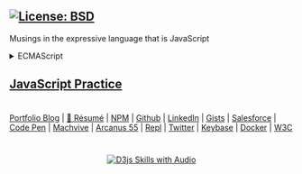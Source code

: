 [![License: BSD](https://badgen.net/badge/license/BSD/orange)](https://opensource.org/licenses/BSD-3-Clause)
---
Musings in the expressive language that is JavaScript

<details>
    <summary>ECMAScript</summary>
<p align="center">
<img src="https://neodigm.github.io/vivid_vector_alphabet/wasm/vvj.svg" width="33" alt="Renaissance Man Weaponeered Poetry">
<img src="https://neodigm.github.io/vivid_vector_alphabet/wasm/vva.svg" width="33" alt="Clockwork Clever Tricknology">
<img src="https://neodigm.github.io/vivid_vector_alphabet/wasm/vvv.svg" width="33" alt="Vivid Vector Skulduggery">
<img src="https://neodigm.github.io/vivid_vector_alphabet/wasm/vva.svg" width="33" alt="Vivid Vector indelible">
<img src="https://neodigm.github.io/vivid_vector_alphabet/wasm/vvs.svg" width="33" alt="bloom with the fragrance of mischief">
<img src="https://neodigm.github.io/vivid_vector_alphabet/wasm/vvc.svg" width="33" alt="👁️D3 Parallax Three.js Greensock && WebGL 🍭">
<img src="https://neodigm.github.io/vivid_vector_alphabet/wasm/vvr.svg" width="33" alt="🦄 AWS Amplify && GraphQL && TypeScript && Go  🍰">
<img src="https://neodigm.github.io/vivid_vector_alphabet/wasm/vvi.svg" width="33" alt="bloom with the fragrance of mischief">
<img src="https://neodigm.github.io/vivid_vector_alphabet/wasm/vvp.svg" width="33" alt="👁️D3 Parallax Three.js Greensock && WebGL 🍭">
<img src="https://neodigm.github.io/vivid_vector_alphabet/wasm/vvt.svg" width="33" alt="Vivid Vector Skulduggery">
<br>
<img src="https://neodigm.github.io/vivid_vector_alphabet/wasm/vvt.svg" width="33" alt="Renaissance Man Weaponeered Poetry">
<img src="https://neodigm.github.io/vivid_vector_alphabet/wasm/vvy.svg" width="33" alt="Clockwork Clever Tricknology">
<img src="https://neodigm.github.io/vivid_vector_alphabet/wasm/vvp.svg" width="33" alt="Vivid Vector Skulduggery">
<img src="https://neodigm.github.io/vivid_vector_alphabet/wasm/vve.svg" width="33" alt="Vivid Vector indelible">
<img src="https://neodigm.github.io/vivid_vector_alphabet/wasm/vvs.svg" width="33" alt="bloom with the fragrance of mischief">
<img src="https://neodigm.github.io/vivid_vector_alphabet/wasm/vvc.svg" width="33" alt="👁️D3 Parallax Three.js Greensock && WebGL 🍭">
<img src="https://neodigm.github.io/vivid_vector_alphabet/wasm/vvr.svg" width="33" alt="🦄 AWS Amplify && GraphQL && TypeScript && Go  🍰">
<img src="https://neodigm.github.io/vivid_vector_alphabet/wasm/vvi.svg" width="33" alt="bloom with the fragrance of mischief">
<img src="https://neodigm.github.io/vivid_vector_alphabet/wasm/vvp.svg" width="33" alt="👁️D3 Parallax Three.js Greensock && WebGL 🍭">
<img src="https://neodigm.github.io/vivid_vector_alphabet/wasm/vvt.svg" width="33" alt="Vivid Vector Skulduggery">
</p>
</details>
    


[JavaScript Practice](https://neodigm.github.io/JavaScript_Practice/)
---
#
[Portfolio Blog](https://www.theScottKrause.com) |
[🚀 Résumé](https://thescottkrause.com/Arcanus_Scott_C_Krause_2020.pdf) |
[NPM](https://www.npmjs.com/~neodigm) |
[Github](https://github.com/neodigm) |
[LinkedIn](https://www.linkedin.com/in/neodigm55/) |
[Gists](https://gist.github.com/neodigm?direction=asc&sort=created) |
[Salesforce](https://trailblazer.me/id/skrause) |
[Code Pen](https://codepen.io/neodigm24) |
[Machvive](https://machvive.com/) |
[Arcanus 55](https://www.arcanus55.com/) |
[Repl](https://repl.it/@neodigm) |
[Twitter](https://twitter.com/neodigm24) |
[Keybase](https://keybase.io/neodigm) |
[Docker](https://hub.docker.com/u/neodigm) |
[W3C](https://www.w3.org/users/123844)
#

<p align="center">
  <a target="_blank" href="https://thescottkrause.com/d3_datavis_skills.html">
  <img src="https://repository-images.githubusercontent.com/178555357/2b6ad880-7aa0-11ea-8dde-63e70187e3e9" title="D3js Skills with Audio">
  </a>
</p>
